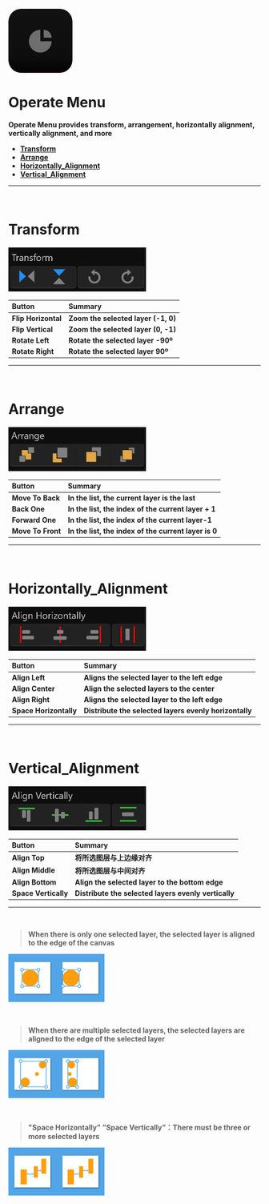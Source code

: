 ![Image](Images/Menus_OperateMenu.png)
# **Operate Menu**
**Operate Menu provides transform, arrangement, horizontally alignment, vertically alignment, and more**
- [**Transform**](#Transform)
- [**Arrange**](#Arrange)
- [**Horizontally_Alignment**](#Horizontally_Alignment)
- [**Vertical_Alignment**](#Vertical_Alignment)


---
<br/>

# **Transform**
![Image](Images/Menus_OperateMenu_Transform.jpg)

|**Button**|**Summary**|
|:-|:-|
|**Flip Horizontal**|**Zoom the selected layer (-1, 0)**|
|**Flip Vertical**|**Zoom the selected layer (0, -1)**|
|**Rotate Left**|**Rotate the selected layer -90º**|
|**Rotate Right**|**Rotate the selected layer 90º**|


---
<br/>

# **Arrange**
![Image](Images/Menus_OperateMenu_Arrange.jpg)

|**Button**|**Summary**|
|:-|:-|
|**Move To Back**|**In the list, the current layer is the last**|
|**Back One**|**In the list, the index of the current layer + 1**|
|**Forward One**|**In the list, the index of the current layer-1**|
|**Move To Front**|**In the list, the index of the current layer is 0**|


---
<br/>

# **Horizontally_Alignment**
![Image](Images/Menus_OperateMenu_HorizontallyAlignment.jpg)

|**Button**|**Summary**|
|:-|:-|
|**Align Left**|**Aligns the selected layer to the left edge**|
|**Align Center**|**Align the selected layers to the center**|
|**Align Right**|**Aligns the selected layer to the left edge**|
|**Space Horizontally**|**Distribute the selected layers evenly horizontally**|


---
<br/>

# **Vertical_Alignment**
![Image](Images/Menus_OperateMenu_VerticallyAlignment.jpg)

|**Button**|**Summary**|
|:-|:-|
|**Align Top**|**将所选图层与上边缘对齐**|
|**Align Middle**|**将所选图层与中间对齐**|
|**Align Bottom**|**Align the selected layer to the bottom edge**|
|**Space Vertically**|**Distribute the selected layers evenly vertically**|


---
<br/>

> **When there is only one selected layer, the selected layer is aligned to the edge of the canvas**

![Image](Images/Menus_OperateMenu_AlignmentSingle.jpg)

<br/>

> **When there are multiple selected layers, the selected layers are aligned to the edge of the selected layer**

![Image](Images/Menus_OperateMenu_AlignmentMultiple.jpg)

<br/>

> **"Space Horizontally" ”Space Vertically”：There must be three or more selected layers**

![Image](Images/Menus_OperateMenu_Space.jpg)
